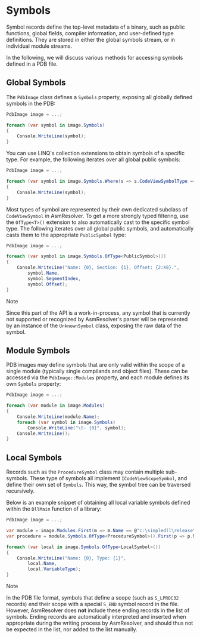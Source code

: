 # Symbols

Symbol records define the top-level metadata of a binary, such as public
functions, global fields, compiler information, and user-defined type
definitions. They are stored in either the global symbols stream, or in
individual module streams.

In the following, we will discuss various methods for accessing symbols
defined in a PDB file.

## Global Symbols

The `PdbImage` class defines a `Symbols` property, exposing all globally
defined symbols in the PDB:

``` csharp
PdbImage image = ...;

foreach (var symbol in image.Symbols)
{
    Console.WriteLine(symbol);
}
```

You can use LINQ\'s collection extensions to obtain symbols of a
specific type. For example, the following iterates over all global
public symbols:

``` csharp
PdbImage image = ...;

foreach (var symbol in image.Symbols.Where(s => s.CodeViewSymbolType == CodeViewSymbolType.Pub32))
{
    Console.WriteLine(symbol);
}
```

Most types of symbol are represented by their own dedicated subclass of
`CodeViewSymbol` in AsmResolver. To get a more strongly typed filtering,
use the `OfType<T>()` extension to also automatically cast to the
specific symbol type. The following iterates over all global public
symbols, and automatically casts them to the appropriate `PublicSymbol`
type:

``` csharp
PdbImage image = ...;

foreach (var symbol in image.Symbols.OfType<PublicSymbol>())
{
    Console.WriteLine("Name: {0}, Section: {1}, Offset: {2:X8}.",
        symbol.Name,
        symbol.SegmentIndex,
        symbol.Offset);
}
```

> [!NOTE]
> Since this part of the API is a work-in-process, any symbol that is
> currently not supported or recognized by AsmResolver\'s parser will be
> represented by an instance of the `UnknownSymbol` class, exposing the
> raw data of the symbol.


## Module Symbols

PDB images may define symbols that are only valid within the scope of a
single module (typically single compilands and object files). These can
be accessed via the `PdbImage::Modules` property, and each module
defines its own `Symbols` property:

``` csharp
PdbImage image = ...;

foreach (var module in image.Modules)
{
    Console.WriteLine(module.Name);
    foreach (var symbol in image.Symbols)
        Console.WriteLine("\t- {0}", symbol);
    Console.WriteLine();
}
```

## Local Symbols

Records such as the `ProcedureSymbol` class may contain multiple
sub-symbols. These type of symbols all implement `ICodeViewScopeSymbol`,
and define their own set of `Symbols`. This way, the symbol tree can be
traversed recursively.

Below is an example snippet of obtaining all local variable symbols
defined within the `DllMain` function of a library:

``` csharp
PdbImage image = ...;

var module = image.Modules.First(m => m.Name == @"c:\simpledll\release\dllmain.obj");
var procedure = module.Symbols.OfType<ProcedureSymbol>().First(p => p.Name == "DllMain");

foreach (var local in image.Symbols.OfType<LocalSymbol>())
{
    Console.WriteLine("Name: {0}, Type: {1}", 
        local.Name,
        local.VariableType);
}
```

> [!NOTE]
> In the PDB file format, symbols that define a scope (such as `S_LPROC32`
> records) end their scope with a special `S_END` symbol record in the
> file. However, AsmResolver does **not** include these ending records in
> the list of symbols. Ending records are automatically interpreted and
> inserted when appropriate during the writing process by AsmResolver, and
> should thus not be expected in the list, nor added to the list manually.

